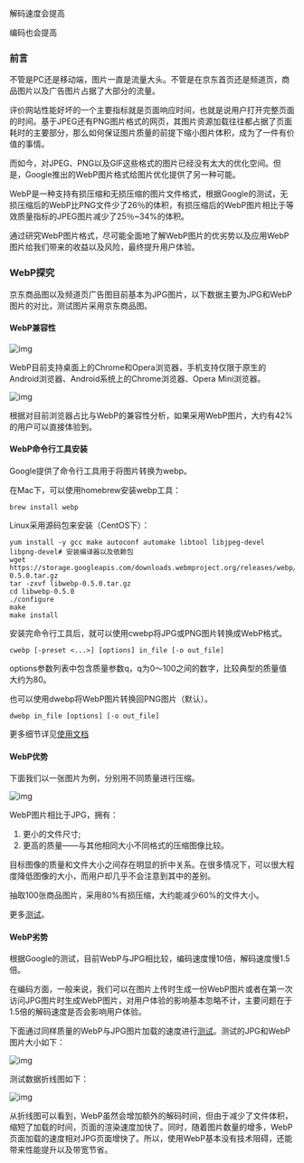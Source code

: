 解码速度会提高

编码也会提高 

### 前言

不管是PC还是移动端，图片一直是流量大头。不管是在京东首页还是频道页，商品图片以及广告图片占据了大部分的流量。

评价网站性能好坏的一个主要指标就是页面响应时间，也就是说用户打开完整页面的时间。基于JPEG还有PNG图片格式的网页，其图片资源加载往往都占据了页面耗时的主要部分，那么如何保证图片质量的前提下缩小图片体积，成为了一件有价值的事情。

而如今，对JPEG、PNG以及GIF这些格式的图片已经没有太大的优化空间。但是，Google推出的WebP图片格式给图片优化提供了另一种可能。

WebP是一种支持有损压缩和无损压缩的图片文件格式，根据Google的测试，无损压缩后的WebP比PNG文件少了26％的体积，有损压缩后的WebP图片相比于等效质量指标的JPEG图片减少了25％~34%的体积。

通过研究WebP图片格式，尽可能全面地了解WebP图片的优劣势以及应用WebP图片给我们带来的收益以及风险，最终提升用户体验。

### WebP探究

京东商品图以及频道页广告图目前基本为JPG图片，以下数据主要为JPG和WebP图片的对比，测试图片采用京东商品图。

#### WebP兼容性

![img](https://img.aotu.io/FmUIiSK5GnaMRnywosGR2wARtOhx)

WebP目前支持桌面上的Chrome和Opera浏览器，手机支持仅限于原生的Android浏览器、Android系统上的Chrome浏览器、Opera Mini浏览器。

![img](https://img.aotu.io/FimDJyH6sC_n3qQeNQiVMHmBF831)

根据对目前浏览器占比与WebP的兼容性分析，如果采用WebP图片，大约有42%的用户可以直接体验到。

#### WebP命令行工具安装

Google提供了命令行工具用于将图片转换为webp。

在Mac下，可以使用homebrew安装webp工具：

```
brew install webp
```

Linux采用源码包来安装（CentOS下）：

```
yum install -y gcc make autoconf automake libtool libjpeg-devel libpng-devel# 安装编译器以及依赖包
wget https://storage.googleapis.com/downloads.webmproject.org/releases/webp/libwebp-0.5.0.tar.gz
tar -zxvf libwebp-0.5.0.tar.gz
cd libwebp-0.5.0
./configure
make
make install
```

安装完命令行工具后，就可以使用cwebp将JPG或PNG图片转换成WebP格式。

```
cwebp [-preset <...>] [options] in_file [-o out_file]
```

options参数列表中包含质量参数q，q为0～100之间的数字，比较典型的质量值大约为80。

也可以使用dwebp将WebP图片转换回PNG图片（默认）。

```
dwebp in_file [options] [-o out_file]
```

更多细节详见[使用文档](https://developers.google.com/speed/webp/docs/using)

#### WebP优势

下面我们以一张图片为例，分别用不同质量进行压缩。

![img](https://img.aotu.io/FsK4nvnPq8-LKmgUMAyQpPVzX0Wk)

WebP图片相比于JPG，拥有：

1. 更小的文件尺寸;
2. 更高的质量——与其他相同大小不同格式的压缩图像比较。

目标图像的质量和文件大小之间存在明显的折中关系。在很多情况下，可以很大程度降低图像的大小，而用户却几乎不会注意到其中的差别。

抽取100张商品图片，采用80%有损压缩，大约能减少60%的文件大小。

更多[测试](http://labs.qiang.it/wen/webp/compare.html)。

#### WebP劣势

根据Google的测试，目前WebP与JPG相比较，编码速度慢10倍，解码速度慢1.5倍。

在编码方面，一般来说，我们可以在图片上传时生成一份WebP图片或者在第一次访问JPG图片时生成WebP图片，对用户体验的影响基本忽略不计，主要问题在于1.5倍的解码速度是否会影响用户体验。

下面通过同样质量的WebP与JPG图片加载的速度进行[测试](http://labs.qiang.it/wen/webp/test.html)。测试的JPG和WebP图片大小如下：

![img](https://img.aotu.io/Fng21Plg7-00b3HKFe48nLIgP_fn)

测试数据折线图如下：

![img](https://img.aotu.io/FrvS4mf268RBStCsJSt-gbXuINrz)

从折线图可以看到，WebP虽然会增加额外的解码时间，但由于减少了文件体积，缩短了加载的时间，页面的渲染速度加快了。同时，随着图片数量的增多，WebP页面加载的速度相对JPG页面增快了。所以，使用WebP基本没有技术阻碍，还能带来性能提升以及带宽节省。